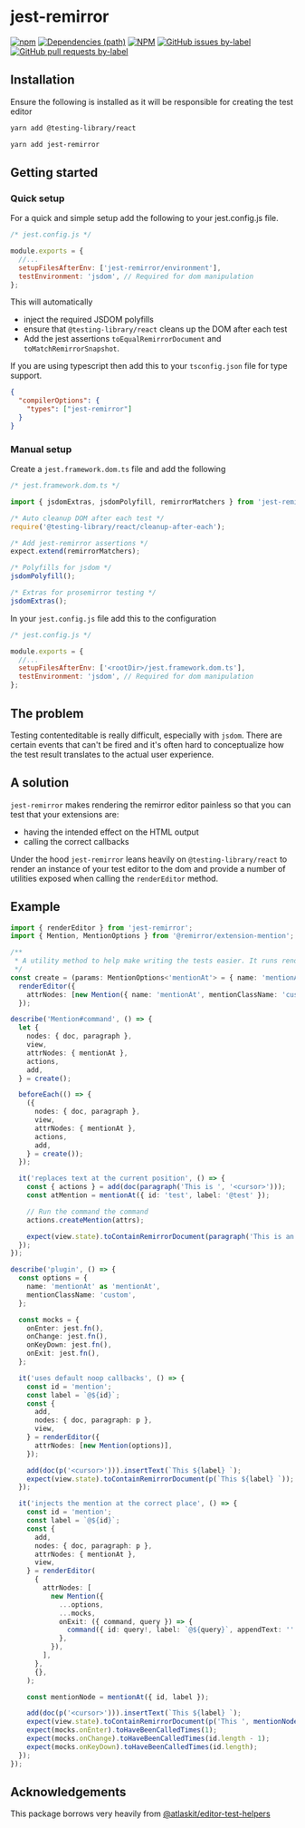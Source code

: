 # jest-remirror

[![npm](https://img.shields.io/npm/dm/jest-remirror.svg?style=for-the-badge&logo=npm)](https://www.npmjs.com/package/jest-remirror) [![Dependencies (path)](https://img.shields.io/david/ifiokjr/remirror.svg?logo=npm&path=@remirror%2Fextension-mention&style=for-the-badge)](https://github.com/ifiokjr/remirror/blob/master/jest-remirror/package.json) [![NPM](https://img.shields.io/npm/l/jest-remirror.svg?style=for-the-badge)](https://github.com/ifiokjr/remirror/blob/master/LICENSE) [![GitHub issues by-label](https://img.shields.io/github/issues/ifiokjr/remirror/package%3A%20jest-remirror.svg?label=Open%20Issues&logo=github&style=for-the-badge)](https://github.com/ifiokjr/remirror/issues?utf8=%E2%9C%93&q=is%3Aissue+is%3Aopen+sort%3Aupdated-desc+label%3Apackage%3A%20jest-remirror) [![GitHub pull requests by-label](https://img.shields.io/github/issues-pr/ifiokjr/remirror/package%3A%20jest-remirror.svg?label=Open%20Pull%20Requests&logo=github&style=for-the-badge)](https://github.com/ifiokjr/remirror/pulls?utf8=%E2%9C%93&q=is%3Apr+is%3Aopen+sort%3Aupdated-desc+label%3Apackage%3A%20jest-remirror)

## Installation

Ensure the following is installed as it will be responsible for creating the test editor

```bash
yarn add @testing-library/react
```

```bash
yarn add jest-remirror
```

## Getting started

### Quick setup

For a quick and simple setup add the following to your jest.config.js file.

```js
/* jest.config.js */

module.exports = {
  //...
  setupFilesAfterEnv: ['jest-remirror/environment'],
  testEnvironment: 'jsdom', // Required for dom manipulation
};
```

This will automatically

- inject the required JSDOM polyfills
- ensure that `@testing-library/react` cleans up the DOM after each test
- Add the jest assertions `toEqualRemirrorDocument` and `toMatchRemirrorSnapshot`.

If you are using typescript then add this to your `tsconfig.json` file for type support.

```json
{
  "compilerOptions": {
    "types": ["jest-remirror"]
  }
}
```

### Manual setup

Create a `jest.framework.dom.ts` file and add the following

```ts
/* jest.framework.dom.ts */

import { jsdomExtras, jsdomPolyfill, remirrorMatchers } from 'jest-remirror';

/* Auto cleanup DOM after each test */
require('@testing-library/react/cleanup-after-each');

/* Add jest-remirror assertions */
expect.extend(remirrorMatchers);

/* Polyfills for jsdom */
jsdomPolyfill();

/* Extras for prosemirror testing */
jsdomExtras();
```

In your `jest.config.js` file add this to the configuration

```js
/* jest.config.js */

module.exports = {
  //...
  setupFilesAfterEnv: ['<rootDir>/jest.framework.dom.ts'],
  testEnvironment: 'jsdom', // Required for dom manipulation
};
```

## The problem

Testing contenteditable is really difficult, especially with `jsdom`. There are certain events that can't be fired and it's often hard to conceptualize how the test result translates to the actual user experience.

## A solution

`jest-remirror` makes rendering the remirror editor painless so that you can test that your extensions are:

- having the intended effect on the HTML output
- calling the correct callbacks

Under the hood `jest-remirror` leans heavily on `@testing-library/react` to render an instance of your test editor to the dom and provide a number of utilities exposed when calling the `renderEditor` method.

## Example

```ts
import { renderEditor } from 'jest-remirror';
import { Mention, MentionOptions } from '@remirror/extension-mention';

/**
 * A utility method to help make writing the tests easier. It runs renderEditor to inject the editor into the dom and pass along any params.
 */
const create = (params: MentionOptions<'mentionAt'> = { name: 'mentionAt' }) =>
  renderEditor({
    attrNodes: [new Mention({ name: 'mentionAt', mentionClassName: 'custom', ...params })],
  });

describe('Mention#command', () => {
  let {
    nodes: { doc, paragraph },
    view,
    attrNodes: { mentionAt },
    actions,
    add,
  } = create();

  beforeEach(() => {
    ({
      nodes: { doc, paragraph },
      view,
      attrNodes: { mentionAt },
      actions,
      add,
    } = create());
  });

  it('replaces text at the current position', () => {
    const { actions } = add(doc(paragraph('This is ', '<cursor>')));
    const atMention = mentionAt({ id: 'test', label: '@test' });

    // Run the command the command
    actions.createMention(attrs);

    expect(view.state).toContainRemirrorDocument(paragraph('This is an ', atMention()));
  });
});

describe('plugin', () => {
  const options = {
    name: 'mentionAt' as 'mentionAt',
    mentionClassName: 'custom',
  };

  const mocks = {
    onEnter: jest.fn(),
    onChange: jest.fn(),
    onKeyDown: jest.fn(),
    onExit: jest.fn(),
  };

  it('uses default noop callbacks', () => {
    const id = 'mention';
    const label = `@${id}`;
    const {
      add,
      nodes: { doc, paragraph: p },
      view,
    } = renderEditor({
      attrNodes: [new Mention(options)],
    });

    add(doc(p('<cursor>'))).insertText(`This ${label} `);
    expect(view.state).toContainRemirrorDocument(p(`This ${label} `));
  });

  it('injects the mention at the correct place', () => {
    const id = 'mention';
    const label = `@${id}`;
    const {
      add,
      nodes: { doc, paragraph: p },
      attrNodes: { mentionAt },
      view,
    } = renderEditor(
      {
        attrNodes: [
          new Mention({
            ...options,
            ...mocks,
            onExit: ({ command, query }) => {
              command({ id: query!, label: `@${query}`, appendText: '' });
            },
          }),
        ],
      },
      {},
    );

    const mentionNode = mentionAt({ id, label });

    add(doc(p('<cursor>'))).insertText(`This ${label} `);
    expect(view.state).toContainRemirrorDocument(p('This ', mentionNode(), ' '));
    expect(mocks.onEnter).toHaveBeenCalledTimes(1);
    expect(mocks.onChange).toHaveBeenCalledTimes(id.length - 1);
    expect(mocks.onKeyDown).toHaveBeenCalledTimes(id.length);
  });
});
```

## Acknowledgements

This package borrows very heavily from [@atlaskit/editor-test-helpers](https://www.npmjs.com/package/@atlaskit/editor-test-helpers)
